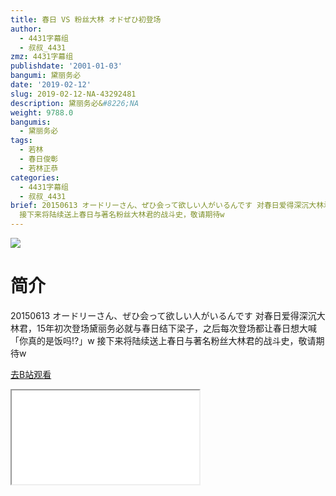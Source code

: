 ```yaml
---
title: 春日 VS 粉丝大林 オドぜひ初登场
author:
  - 4431字幕组
  - 叔叔_4431
zmz: 4431字幕组
publishdate: '2001-01-03'
bangumi: 黛丽务必
date: '2019-02-12'
slug: 2019-02-12-NA-43292481
description: 黛丽务必&#8226;NA
weight: 9788.0
bangumis:
  - 黛丽务必
tags:
  - 若林
  - 春日俊彰
  - 若林正恭
categories:
  - 4431字幕组
  - 叔叔_4431
brief: 20150613 オードリーさん、ぜひ会って欲しい人がいるんです 对春日爱得深沉大林君，15年初次登场黛丽务必就与春日结下梁子，之后每次登场都让春日想大喊「你真的是饭吗!?」w
  接下来将陆续送上春日与著名粉丝大林君的战斗史，敬请期待w
---
```

![](https://i.imgur.com/1oUT226.jpg)
# 简介  
20150613 オードリーさん、ぜひ会って欲しい人がいるんです
对春日爱得深沉大林君，15年初次登场黛丽务必就与春日结下梁子，之后每次登场都让春日想大喊「你真的是饭吗!?」w
接下来将陆续送上春日与著名粉丝大林君的战斗史，敬请期待w  

[去B站观看](https://www.bilibili.com/video/av43292481/)
<div class ="resp-container"><iframe class="testiframe" src="//player.bilibili.com/player.html?aid=43292481"", scrolling="no", allowfullscreen="true" > </iframe></div> 
